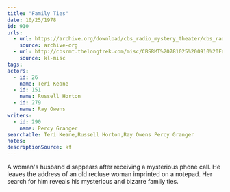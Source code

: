 ```yaml
---
title: "Family Ties"
date: 10/25/1978
id: 910
urls: 
  - url: https://archive.org/download/cbs_radio_mystery_theater/cbs_radio_mystery_theater-0901-0950.zip/cbs_radio_mystery_theater-0901-0950%2Fcbsrmt_0910_family_ties.mp3
    source: archive-org
  - url: http://cbsrmt.thelongtrek.com/misc/CBSRMT%20781025%200910%20Family%20Ties_wbbm.mp3
    source: kl-misc
tags: 
actors:  
  - id: 26
    name: Teri Keane  
  - id: 151
    name: Russell Horton  
  - id: 279
    name: Ray Owens
writers:  
  - id: 290
    name: Percy Granger
searchable: Teri Keane,Russell Horton,Ray Owens Percy Granger
notes: 
descriptionSource: kf
---
```

A woman's husband disappears after receiving a mysterious phone call. He leaves the address of an old recluse woman imprinted on a notepad. Her search for him reveals his mysterious and bizarre family ties.